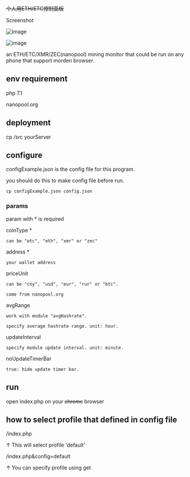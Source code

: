 <del>个人用ETH/ETC控制面板</del>

Screenshot

![image](https://user-images.githubusercontent.com/15797507/31890671-838443dc-b836-11e7-97b1-976ad1a6d49d.png)

![image](https://user-images.githubusercontent.com/15797507/31891000-a00b5396-b837-11e7-8ecc-b87061cbb381.png)

an ETH/ETC/XMR/ZEC(nanopool) mining monitor that could be run on any phone that support morden browser.

## env requirement
php 7.1

nanopool.org

## deployment
cp /src yourServer

## configure
configExample.json is the config file for this program.

you should do this to make config file before run.

`cp configExample.json config.json`

### params
param with * is required

coinType     *

`can be "etc", "eth", "xmr" or "zec"`

address      *

`your wallet address`

priceUnit

`can be "cny", "usd", "eur", "rur" or "btc".`

`come from nanopool.org`

avgRange

`work with module "avgHashrate".`

`specify average hashrate range. unit: hour.`

updateInterval

`specify module update interval. unit: minute.`

noUpdateTimerBar

`true: hide update timer bar.`

## run
open index.php on your <del>chrome</del> browser

## how to select profile that defined in config file
/index.php

↑ This will select profile 'default'

/index.php&config=default

↑ You can specify profile using get
